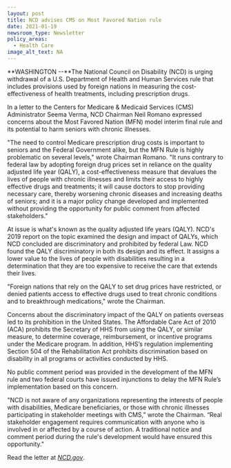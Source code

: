 ```yaml
---
layout: post
title: NCD advises CMS on Most Favored Nation rule
date: 2021-01-19
newsroom_type: Newsletter
policy_areas:
  - Health Care
image_alt_text: NA
---
```

**WASHINGTON --**The National Council on Disability (NCD) is urging withdrawal of a U.S. Department of Health and Human Services rule that includes provisions used by foreign nations in measuring the cost-effectiveness of health treatments, including prescription drugs.

In a letter to the Centers for Medicare & Medicaid Services (CMS) Administrator Seema Verma, NCD Chairman Neil Romano expressed concerns about the Most Favored Nation (MFN) model interim final rule and its potential to harm seniors with chronic illnesses.

"The need to control Medicare prescription drug costs is important to seniors and the Federal Government alike, but the MFN Rule is highly problematic on several levels," wrote Chairman Romano. "It runs contrary to federal law by adopting foreign drug prices set in reliance on the quality adjusted life year (QALY), a cost-effectiveness measure that devalues the lives of people with chronic illnesses and limits their access to highly effective drugs and treatments; it will cause doctors to stop providing necessary care, thereby worsening chronic diseases and increasing deaths of seniors; and it is a major policy change developed and implemented without providing the opportunity for public comment from affected stakeholders."

At issue is what's known as the quality adjusted life years (QALY). NCD's 2019 report on the topic examined the design and impact of QALYs, which NCD concluded are discriminatory and prohibited by federal Law. NCD found the QALY discriminatory in both its design and its effect. It assigns a lower value to the lives of people with disabilities resulting in a determination that they are too expensive to receive the care that extends their lives. 

"Foreign nations that rely on the QALY to set drug prices have restricted, or denied patients access to effective drugs used to treat chronic conditions and to breakthrough medications," wrote the Chairman.

Concerns about the discriminatory impact of the QALY on patients overseas led to its prohibition in the United States. The Affordable Care Act of 2010 (ACA) prohibits the Secretary of HHS from using the QALY, or similar measure, to determine coverage, reimbursement, or incentive programs under the Medicare program. In addition, HHS’s regulation implementing Section 504 of the Rehabilitation Act prohibits discrimination based on disability in all programs or activities conducted by HHS.

No public comment period was provided in the development of the MFN rule and two federal courts have issued injunctions to delay the MFN Rule’s implementation based on this concern.

"NCD is not aware of any organizations representing the interests of people with disabilities, Medicare beneficiaries, or those with chronic illnesses participating in stakeholder meetings with CMS,” wrote the Chairman. “Real stakeholder engagement requires communication with anyone who is involved in or affected by a course of action. A traditional notice and comment period during the rule's development would have ensured this opportunity."  

Read the letter at *[NCD.gov](https://ncd.gov/publications/2021/ncd-letter-cms-most-favored-nation-rule)*.
